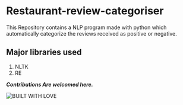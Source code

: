 # Restaurant-review-categoriser

This Repository contains a NLP program made with python which automatically categorize the reviews received as positive or negative.

## Major libraries used

1. NLTK
2. RE

***Contributions Are welcomed here.***

![BUILT WITH LOVE](http://forthebadge.com/images/badges/built-with-love.svg)
